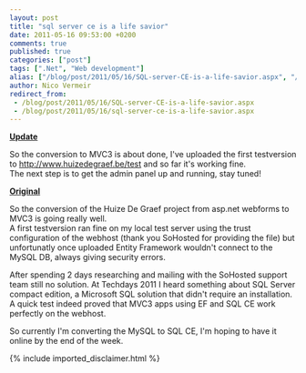 ```yaml
---
layout: post
title: "sql server ce is a life savior"
date: 2011-05-16 09:53:00 +0200
comments: true
published: true
categories: ["post"]
tags: [".Net", "Web development"]
alias: ["/blog/post/2011/05/16/SQL-server-CE-is-a-life-savior.aspx", "/blog/post/2011/05/16/sql-server-ce-is-a-life-savior.aspx"]
author: Nico Vermeir
redirect_from:
 - /blog/post/2011/05/16/SQL-server-CE-is-a-life-savior.aspx
 - /blog/post/2011/05/16/sql-server-ce-is-a-life-savior.aspx
---
```

<p><span style="text-decoration: underline;"><strong>Update</strong></span></p>
<p>So the conversion to MVC3 is about done, I've uploaded the first testversion to <a href="http://www.huizedegraef.be/test">http://www.huizedegraef.be/test</a> and so far it's working fine.<br />The next step is to get the admin panel up and running, stay tuned!</p>
<p><span style="text-decoration: underline;"><strong>Original</strong></span></p>
<p>So the conversion of the Huize De Graef project from asp.net webforms to MVC3 is going really well.<br />A first testversion ran fine on my local test server using the trust configuration of the webhost (thank you SoHosted for providing the file) but unfortunatly once uploaded Entity Framework wouldn't connect to the MySQL DB, always giving security errors.</p>
<p>After spending 2 days researching and mailing with the SoHosted support team still no solution. At Techdays 2011 I heard something about SQL Server compact edition, a Microsoft SQL solution that didn't require an installation. A quick test indeed proved that MVC3 apps using EF and SQL CE work perfectly on the webhost.</p>
<p>So currently I'm converting the MySQL to SQL CE, I'm hoping to have it online by the end of the week.</p>
{% include imported_disclaimer.html %}
